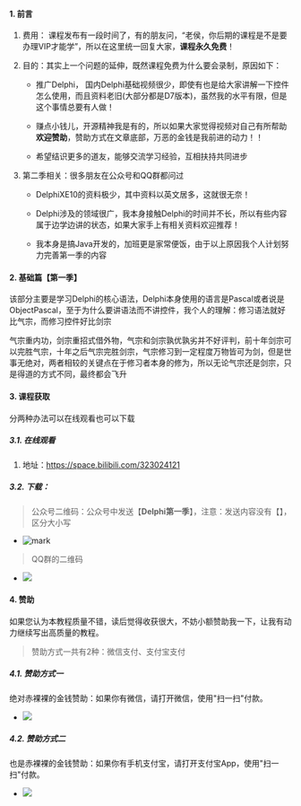 
#### 1. 前言

1. 费用： 课程发布有一段时间了，有的朋友问，“老侯，你后期的课程是不是要办理VIP才能学”，所以在这里统一回复大家，**课程永久免费**！

2. 目的：其实上一个问题的延伸，既然课程免费为什么要会录制，原因如下：

    - 推广Delphi， 国内Delphi基础视频很少，即使有也是给大家讲解一下控件怎么使用，而且资料老旧(大部分都是D7版本)，虽然我的水平有限，但是这个事情总要有人做！

    - 赚点小钱儿，开源精神我是有的，所以如果大家觉得视频对自己有所帮助**欢迎赞助**，赞助方式在文章底部，万恶的金钱是我前进的动力！！

    - 希望结识更多的道友，能够交流学习经验，互相扶持共同进步

3. 第二季相关：很多朋友在公众号和QQ群都问过

    - DelphiXE10的资料极少，其中资料以英文居多，这就很无奈！

    - Delphi涉及的领域很广，我本身接触Delphi的时间并不长，所以有些内容属于边学边讲的状态，如果大家手上有相关资料欢迎推荐！

    - 我本身是搞Java开发的，加班更是家常便饭，由于以上原因我个人计划努力完善第一季的内容

#### 2. 基础篇【第一季】

该部分主要是学习Delphi的核心语法，Delphi本身使用的语言是Pascal或者说是ObjectPascal，至于为什么要讲语法而不讲控件，我个人的理解：修习语法就好比气宗，而修习控件好比剑宗

气宗重内功，剑宗重招式借外物，气宗和剑宗孰优孰劣并不好评判，前十年剑宗可以完胜气宗，十年之后气宗完胜剑宗，气宗修习到一定程度万物皆可为剑，但是世事无绝对，两者相较的关键点在于修习者本身的修为，所以无论气宗还是剑宗，只是得道的方式不同，最终都会飞升

#### 3. 课程获取

分两种办法可以在线观看也可以下载

##### 3.1. 在线观看

1. 地址：https://space.bilibili.com/323024121

##### 3.2. 下载：

> 公众号二维码：公众号中发送【**Delphi第一季**】，注意：发送内容没有【】，区分大小写

- ![mark](http://p5erjqv72.bkt.clouddn.com/coder16/180930/m3Jd7db3bD.jpg?imageslim)

> QQ群的二维码

- ![](https://img2018.cnblogs.com/blog/1305098/201809/1305098-20180921150142455-477974156.png)


#### 4. 赞助

如果您认为本教程质量不错，读后觉得收获很大，不妨小额赞助我一下，让我有动力继续写出高质量的教程。

> 赞助方式一共有2种：微信支付、支付宝支付

##### 4.1. 赞助方式一

绝对赤裸裸的金钱赞助：如果你有微信，请打开微信，使用"扫一扫"付款。

- ![](http://p5erjqv72.bkt.clouddn.com/images/180420/5iJjbj9jL4.png?imageslim)

##### 4.2. 赞助方式二

也是赤裸裸的金钱赞助：如果你有手机支付宝，请打开支付宝App，使用"扫一扫"付款。


- ![](http://p5erjqv72.bkt.clouddn.com/images/180421/c8F96kkEfg.png?imageslim)








